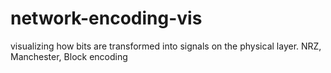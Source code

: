 # network-encoding-vis
visualizing how bits are transformed into signals on the physical layer. NRZ, Manchester, Block encoding
